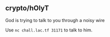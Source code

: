 ## crypto/hOlyT

God is trying to talk to you through a noisy wire

Use `nc chall.lac.tf 31171` to talk to him.

